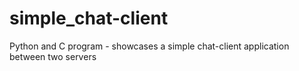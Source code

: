 # simple_chat-client
Python and C program - showcases a simple chat-client application between two servers
